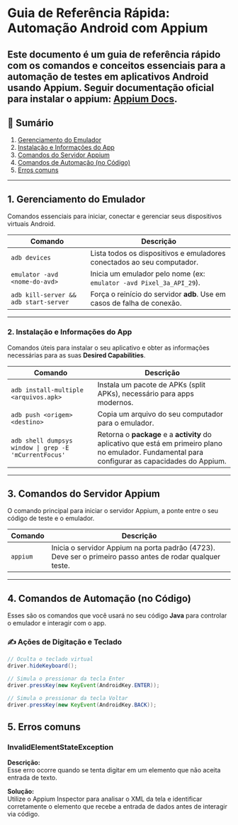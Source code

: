 # Guia de Referência Rápida: Automação Android com Appium

Este documento é um guia de referência rápido com os comandos e conceitos essenciais para a automação de testes em aplicativos Android usando **Appium**.
Seguir documentação oficial para instalar o appium: [Appium Docs](https://appium.io/docs/en/latest/quickstart/install/).
---

## 📑 Sumário
1. [Gerenciamento do Emulador](#1-gerenciamento-do-emulador)
2. [Instalação e Informações do App](#2-instalação-e-informações-do-app)
3. [Comandos do Servidor Appium](#3-comandos-do-servidor-appium)
4. [Comandos de Automação (no Código)](#4-comandos-de-automação-no-código)
5. [Erros comuns](#5-erros-comuns)

---

## 1. Gerenciamento do Emulador

Comandos essenciais para iniciar, conectar e gerenciar seus dispositivos virtuais Android.

| Comando | Descrição |
|---------|-----------|
| `adb devices` | Lista todos os dispositivos e emuladores conectados ao seu computador. |
| `emulator -avd <nome-do-avd>` | Inicia um emulador pelo nome (ex: `emulator -avd Pixel_3a_API_29`). |
| `adb kill-server && adb start-server` | Força o reinício do servidor **adb**. Use em casos de falha de conexão. |

---

### 2. Instalação e Informações do App

Comandos úteis para instalar o seu aplicativo e obter as informações necessárias para as suas **Desired Capabilities**.

| Comando | Descrição |
|---------|-----------|
| `adb install-multiple <arquivos.apk>` | Instala um pacote de APKs (split APKs), necessário para apps modernos. |
| `adb push <origem> <destino>` | Copia um arquivo do seu computador para o emulador. |
| `adb shell dumpsys window \| grep -E 'mCurrentFocus'` | Retorna o **package** e a **activity** do aplicativo que está em primeiro plano no emulador. Fundamental para configurar as capacidades do Appium. |

---

## 3. Comandos do Servidor Appium

O comando principal para iniciar o servidor Appium, a ponte entre o seu código de teste e o emulador.

| Comando | Descrição |
|---------|-----------|
| `appium` | Inicia o servidor Appium na porta padrão (4723). Deve ser o primeiro passo antes de rodar qualquer teste. |

---

## 4. Comandos de Automação (no Código)

Esses são os comandos que você usará no seu código **Java** para controlar o emulador e interagir com o app.

### ✍️ Ações de Digitação e Teclado

```java
// Oculta o teclado virtual
driver.hideKeyboard();

// Simula o pressionar da tecla Enter
driver.pressKey(new KeyEvent(AndroidKey.ENTER));

// Simula o pressionar da tecla Voltar
driver.pressKey(new KeyEvent(AndroidKey.BACK));
```
## 5. Erros comuns

### InvalidElementStateException

**Descrição:**  
Esse erro ocorre quando se tenta digitar em um elemento que não aceita entrada de texto.

**Solução:**  
Utilize o Appium Inspector para analisar o XML da tela e identificar corretamente o elemento que recebe a entrada de dados antes de interagir via código.
